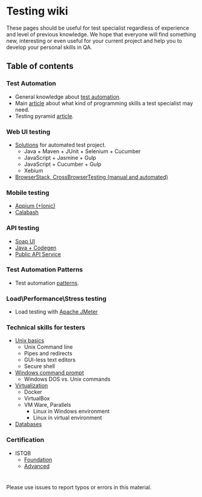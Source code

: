 # Testing wiki
These pages should be useful for test specialist regardless of experience and level of previous knowledge. We hope that everyone will find something new, interesting or even useful for your current project and help you to develop your personal skills in QA.

## Table of contents
### Test Automation
* General knowledge about [test automation](test-automation/test-auto-main.md#test-automation-manual-vs-automated-tests).
* Main [article](test-automation/programming-skills.md) about what kind of programming skills a test specialist may need.
* Testing pyramid [article](testing-pyramid).

### Web UI testing
* [Solutions](test-automation/test-auto-solutions.md) for automated test project.
    * Java + Maven + JUnit + Selenium + Cucumber
    * JavaScript + Jasmine + Gulp
    * JavaScript + Cucumber + Gulp
    * Xebium
* [BrowserStack, CrossBrowserTesting (manual and automated)](multi-browsing.md)

### Mobile testing
* [Appium (+Ionic)](mobile/auto-mobile-test.md#automated-mobile-testing)
* [Calabash](mobile/auto-mobile-test.md#calabash-test-automation-framework)

### API testing
* [Soap UI](api-testing.md#soap-ui)
* [Java + Codegen](null)
* [Public API Service](api-testing.md#public-services-and-ui)

### Test Automation Patterns
* Test automation [patterns](test-automation/test-auto-main.md#test-automation-patterns).

### Load\Performance\Stress testing
* Load testing with [Apache JMeter](performance-testing.md)

### Technical skills for testers
* [Unix basics](technical-skills/technical-skills.md#unix-basics)
    * Unix Command line
    * Pipes and redirects
    * GUI-less text editors
    * Secure shell
* [Windows command prompt](technical-skills/technical-skills.md#windows-command-prompt)
    * Windows DOS vs. Unix commands
* [Virtualization](technical-skills/technical-skills.md#virtualization)
    * Docker
    * VirtualBox
    * VM Ware, Parallels
        * Linux in Windows environment
        * Linux in virtual environment
* [Databases](technical-skills/technical-skills.md#databases) <!--* [Networking](null) -->

### Certification
* ISTQB
    * [Foundation](certification/certification-path.md#istqb-foundation)
    * [Advanced](certification/certification-path.md#advanced-technical-test-analyst)

#

Please use issues to report typos or errors in this material.
